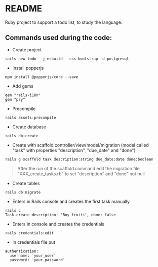 # README

Ruby project to support a todo list, to study the language.

## Commands used during the code:

* Create project
```
rails new todo  -j esbuild --css bootstrap -d postgresql
```

* Install popperjs
```
npm install @popperjs/core --save
```

* Add gems
```
gem "rails-i18n"
gem "pry"
```

* Precompile
```
rails assets:precompile
```

* Create database
```
rails db:create
```

* Create with scaffold controller/view/model/migration (model called "task" with properties "description", "due_date" and "done")
```
rails g scaffold task description:string due_date:date done:boolean
```
> After the run of the scaffold command edit the migration file "XXX_create_tasks.rb" to set "description" and "done" not null

* Create tables
```
rails db:migrate
```

* Enters in Rails console and creates the first task manually
```
rails c
Task.create description: 'Buy fruits', done: false
```

* Enters in console and creates the credentials
```
rails credentials:edit
```

* In credentials file put
```
authentication:
  username: 'your_user'
  password: 'your_password'
```
